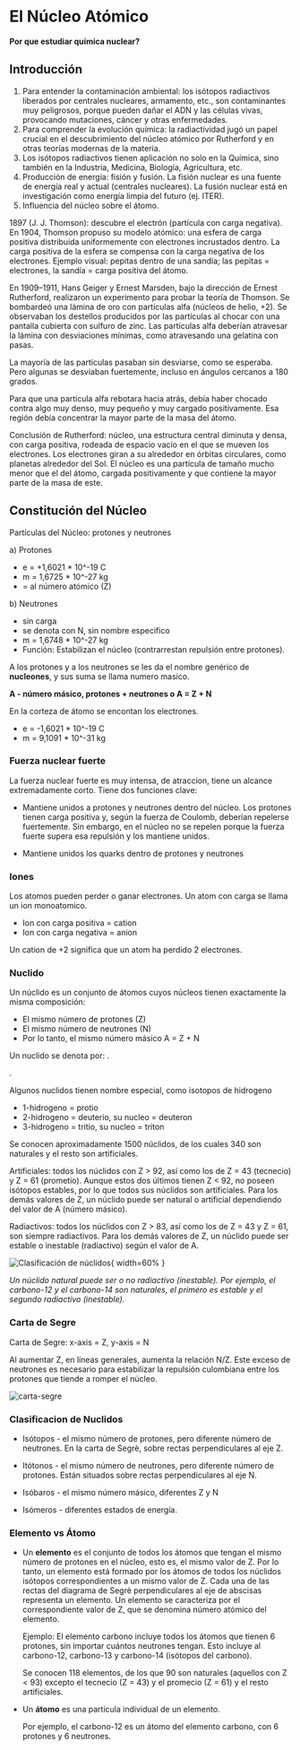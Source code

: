# El Núcleo Atómico

**Por que estudiar química nuclear?**

## Introducción 

1. Para entender la contaminación ambiental: los isótopos radiactivos liberados por centrales nucleares, armamento, etc., son contaminantes muy peligrosos, porque pueden dañar el ADN y las células vivas, provocando mutaciones, cáncer y otras enfermedades.
2. Para comprender la evolución química: la radiactividad jugó un papel crucial en el descubrimiento del núcleo atómico por Rutherford y en otras teorías modernas de la materia.
3. Los isótopos radiactivos tienen aplicación no solo en la Química, sino también en la Industria, Medicina, Biología, Agricultura, etc.
4. Producción de energía: fisión y fusión. La fisión nuclear es una fuente de energía real y actual (centrales nucleares). La fusión nuclear está en investigación como energía limpia del futuro (ej. ITER).
5. Influencia del núcleo sobre el átomo.

1897 (J. J. Thomson): descubre el electrón (partícula con carga negativa). En 1904, Thomson propuso su modelo atómico: una esfera de carga positiva distribuida uniformemente con electrones incrustados dentro. La carga positiva de la esfera se compensa con la carga negativa de los electrones. Ejemplo visual: pepitas dentro de una sandía; las pepitas = electrones, la sandía = carga positiva del átomo.

En 1909–1911, Hans Geiger y Ernest Marsden, bajo la dirección de Ernest Rutherford, realizaron un experimento para probar la teoría de Thomson. Se bombardeó una lámina de oro con partículas alfa (núcleos de helio, +2). Se observaban los destellos producidos por las partículas al chocar con una pantalla cubierta con sulfuro de zinc. Las partículas alfa deberían atravesar la lámina con desviaciones mínimas, como atravesando una gelatina con pasas.

La mayoría de las partículas pasaban sin desviarse, como se esperaba. Pero algunas se desviaban fuertemente, incluso en ángulos cercanos a 180 grados.

Para que una partícula alfa rebotara hacia atrás, debía haber chocado contra algo muy denso, muy pequeño y muy cargado positivamente. Esa región debía concentrar la mayor parte de la masa del átomo.

Conclusión de Rutherford: núcleo, una estructura central diminuta y densa, con carga positiva, rodeada de espacio vacío en el que se mueven los electrones. Los electrones giran a su alrededor en órbitas circulares, como planetas alrededor del Sol. El núcleo es una partícula de tamaño mucho menor que el del átomo, cargada positivamente y que contiene la mayor parte de la masa de este.


## Constitución del Núcleo

Partículas del Núcleo: protones y neutrones

a) Protones

- e = +1,6021 * 10^-19 C
- m = 1,6725 * 10^-27 kg
- = al número atómico (Z)

b) Neutrones

- sin carga
- se denota con N, sin nombre especifico
- m = 1,6748 * 10^-27 kg
- Función: Estabilizan el núcleo (contrarrestan repulsión entre protones).

A los protones y a los neutrones se les da el nombre genérico de **nucleones**, y sus suma se llama numero masico.

**A - número másico, protones + neutrones o A = Z + N**

En la corteza de átomo se encontan los electrones.
- e = -1,6021 * 10^-19 C
- m = 9,1091 * 10^-31 kg

### Fuerza nuclear fuerte

La fuerza nuclear fuerte es muy intensa, de atraccion, tiene un alcance extremadamente corto. Tiene dos funciones clave:

- Mantiene unidos a protones y neutrones dentro del núcleo. Los protones tienen carga positiva y, según la fuerza de Coulomb, deberían repelerse fuertemente. Sin embargo, en el núcleo no se repelen porque la fuerza fuerte supera esa repulsión y los mantiene unidos.

- Mantiene unidos los quarks dentro de protones y neutrones

### Iones
Los atomos pueden perder o ganar electrones. Un atom con carga se llama un ion monoatomico.

- Ion con carga positiva = cation
- Ion con carga negativa = anion

Un cation de +2 significa que un atom ha perdido 2 electrones.

### Nuclido

Un núclido es un conjunto de átomos cuyos núcleos tienen exactamente la misma composición:

- El mismo número de protones (Z)
- El mismo número de neutrones (N)
- Por lo tanto, el mismo número másico A = Z + N

Un nuclido se denota por:
.

.

Algunos nuclidos tienen nombre especial, como isotopos de hidrogeno

- 1-hidrogeno = protio
- 2-hidrogeno = deuterio, su nucleo = deuteron
- 3-hidrogeno = tritio, su nucleo = triton

Se conocen aproximadamente 1500 núclidos, de los cuales 340 son naturales y el resto son artificiales.

Artificiales: todos los núclidos con Z > 92, así como los de Z = 43 (tecnecio) y Z = 61 (prometio). Aunque estos dos últimos tienen Z < 92, no poseen isótopos estables, por lo que todos sus núclidos son artificiales. Para los demás valores de Z, un núclido puede ser natural o artificial dependiendo del valor de A (número másico).

Radiactivos: todos los núclidos con Z > 83, así como los de Z = 43 y Z = 61, son siempre radiactivos. Para los demás valores de Z, un núclido puede ser estable o inestable (radiactivo) según el valor de A.

![Clasificación de núclidos](clasificacion.png){ width=60% }

_Un núclido natural puede ser o no radiactivo (inestable). Por ejemplo, el carbono-12 y el carbono-14 son naturales, el primero es estable y el segundo radiactivo (inestable)._

### Carta de Segre

Carta de Segre: x-axis = Z, y-axis = N

Al aumentar Z, en líneas generales, aumenta la relación N/Z. Este exceso de neutrones es necesario para estabilizar la repulsión culombiana entre los protones que tiende a romper el núcleo.

![carta-segre](https://ch302.cm.utexas.edu/svg302/Table_isotopes_en.svg)

### Clasificacion de Nuclidos

* Isótopos - el mismo número de protones, pero diferente número de neutrones. En la carta de Segrè, sobre rectas perpendiculares al eje Z. 

* Itótonos - el mismo número de neutrones, pero diferente número de protones. Están situados sobre rectas perpendiculares al eje N.

* Isóbaros - el mismo número másico, diferentes Z y N

* Isómeros - diferentes estados de energía.

### Elemento vs Átomo

- Un **elemento** es el conjunto de todos los átomos que tengan el mismo número de protones en el núcleo, esto es, el mismo valor de Z. Por lo tanto, un elemento está formado por los átomos de todos los núclidos isótopos correspondientes a un mismo valor de Z. Cada una de las rectas del diagrama de Segrè perpendiculares al eje de abscisas representa un elemento. Un elemento se caracteriza por el correspondiente valor de Z, que se denomina número atómico del elemento.

  Ejemplo: El elemento carbono incluye todos los átomos que tienen 6 protones, sin importar cuántos neutrones tengan. Esto incluye al carbono-12, carbono-13 y
  carbono-14 (isótopos del carbono).

  Se conocen 118 elementos, de los que 90 son naturales (aquellos con Z < 93) excepto el tecnecio (Z = 43) y el promecio (Z = 61) y el resto artificiales.

- Un **átomo** es una partícula individual de un elemento.

  Por ejemplo, el carbono-12 es un átomo del elemento carbono, con 6 protones y 6 neutrones.
